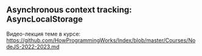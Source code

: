 ## Asynchronous context tracking: AsyncLocalStorage

Видео-лекция теме в курсе: https://github.com/HowProgrammingWorks/Index/blob/master/Courses/NodeJS-2022-2023.md
